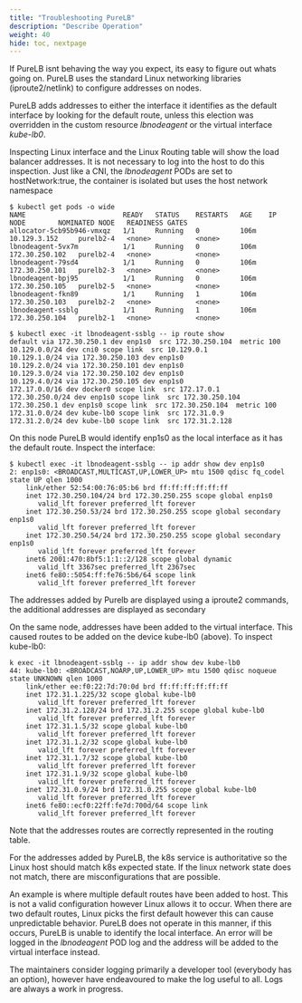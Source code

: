 ```yaml
---
title: "Troubleshooting PureLB"
description: "Describe Operation"
weight: 40
hide: toc, nextpage
---
```


If PureLB isnt behaving the way you expect, its easy to figure out whats going on.  PureLB uses the standard Linux networking libraries (iproute2/netlink) to configure addresses on nodes.

PureLB adds addresses to either the interface it identifies as the default interface by looking for the default route, unless this election was overridden in the custom resource _lbnodeagent_ or the virtual interface _kube-lb0_.


Inspecting Linux interface and the Linux Routing table will show the load balancer addresses.  It is not necessary to log into the host to do this inspection.  Just like a CNI, the _lbnodeagent_ PODs are set to hostNetwork:true, the container is isolated but uses the host network namespace


```plaintext
$ kubectl get pods -o wide
NAME                        READY   STATUS    RESTARTS   AGE    IP               NODE        NOMINATED NODE   READINESS GATES
allocator-5cb95b946-vmxqz   1/1     Running   0          106m   10.129.3.152     purelb2-4   <none>           <none>
lbnodeagent-5vx7m           1/1     Running   0          106m   172.30.250.102   purelb2-4   <none>           <none>
lbnodeagent-79sd4           1/1     Running   0          106m   172.30.250.101   purelb2-3   <none>           <none>
lbnodeagent-bpj95           1/1     Running   0          106m   172.30.250.105   purelb2-5   <none>           <none>
lbnodeagent-fkn89           1/1     Running   1          106m   172.30.250.103   purelb2-2   <none>           <none>
lbnodeagent-ssblg           1/1     Running   1          106m   172.30.250.104   purelb2-1   <none>           <none>

$ kubectl exec -it lbnodeagent-ssblg -- ip route show
default via 172.30.250.1 dev enp1s0  src 172.30.250.104  metric 100 
10.129.0.0/24 dev cni0 scope link  src 10.129.0.1 
10.129.1.0/24 via 172.30.250.103 dev enp1s0 
10.129.2.0/24 via 172.30.250.101 dev enp1s0 
10.129.3.0/24 via 172.30.250.102 dev enp1s0 
10.129.4.0/24 via 172.30.250.105 dev enp1s0 
172.17.0.0/16 dev docker0 scope link  src 172.17.0.1 
172.30.250.0/24 dev enp1s0 scope link  src 172.30.250.104 
172.30.250.1 dev enp1s0 scope link  src 172.30.250.104  metric 100 
172.31.0.0/24 dev kube-lb0 scope link  src 172.31.0.9 
172.31.2.0/24 dev kube-lb0 scope link  src 172.31.2.128 

```

On this node PureLB would identify enp1s0 as the local interface as it has the default route.  Inspect the interface:

```plaintext
$ kubectl exec -it lbnodeagent-ssblg -- ip addr show dev enp1s0
2: enp1s0: <BROADCAST,MULTICAST,UP,LOWER_UP> mtu 1500 qdisc fq_codel state UP qlen 1000
    link/ether 52:54:00:76:05:b6 brd ff:ff:ff:ff:ff:ff
    inet 172.30.250.104/24 brd 172.30.250.255 scope global enp1s0
       valid_lft forever preferred_lft forever
    inet 172.30.250.53/24 brd 172.30.250.255 scope global secondary enp1s0
       valid_lft forever preferred_lft forever
    inet 172.30.250.54/24 brd 172.30.250.255 scope global secondary enp1s0
       valid_lft forever preferred_lft forever
    inet6 2001:470:8bf5:1:1::2/128 scope global dynamic 
       valid_lft 3367sec preferred_lft 2367sec
    inet6 fe80::5054:ff:fe76:5b6/64 scope link 
       valid_lft forever preferred_lft forever
```
The addresses added by Purelb are displayed using a iproute2 commands, the additional addresses are displayed as secondary


On the same node, addresses have been added to the virtual interface.  This caused routes to be added on the device kube-lb0 (above). To inspect kube-lb0:

```plaintext
k exec -it lbnodeagent-ssblg -- ip addr show dev kube-lb0
44: kube-lb0: <BROADCAST,NOARP,UP,LOWER_UP> mtu 1500 qdisc noqueue state UNKNOWN qlen 1000
    link/ether ee:f0:22:7d:70:0d brd ff:ff:ff:ff:ff:ff
    inet 172.31.1.225/32 scope global kube-lb0
       valid_lft forever preferred_lft forever
    inet 172.31.2.128/24 brd 172.31.2.255 scope global kube-lb0
       valid_lft forever preferred_lft forever
    inet 172.31.1.5/32 scope global kube-lb0
       valid_lft forever preferred_lft forever
    inet 172.31.1.2/32 scope global kube-lb0
       valid_lft forever preferred_lft forever
    inet 172.31.1.7/32 scope global kube-lb0
       valid_lft forever preferred_lft forever
    inet 172.31.1.9/32 scope global kube-lb0
       valid_lft forever preferred_lft forever
    inet 172.31.0.9/24 brd 172.31.0.255 scope global kube-lb0
       valid_lft forever preferred_lft forever
    inet6 fe80::ecf0:22ff:fe7d:700d/64 scope link 
       valid_lft forever preferred_lft forever
```

Note that the addresses routes are correctly represented in the routing table.



For the addresses added by PureLB, the k8s service is authoritative so the Linux host should match k8s expected state.  If the linux network state does not match, there are misconfigurations that are possible.

An example is where multiple default routes have been added to host.  This is not a valid configuration however Linux allows it to occur.  When there are two default routes, Linux picks the first default however this can cause unpredictable behavior.  PureLB does not operate in this manner, if this occurs, PureLB is unable to identify the local interface.   An error will be logged in the _lbnodeagent_ POD log and the address will be added to the virtual interface instead.

The maintainers consider logging primarily a developer tool (everybody has an option), however have endeavoured to make the log useful to all.  Logs are always a work in progress.




